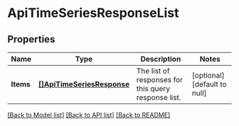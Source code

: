 # ApiTimeSeriesResponseList

## Properties
Name | Type | Description | Notes
------------ | ------------- | ------------- | -------------
**Items** | [**[]ApiTimeSeriesResponse**](ApiTimeSeriesResponse.md) | The list of responses for this query response list. | [optional] [default to null]

[[Back to Model list]](../README.md#documentation-for-models) [[Back to API list]](../README.md#documentation-for-api-endpoints) [[Back to README]](../README.md)


